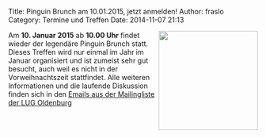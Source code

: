 Title: Pinguin Brunch am 10.01.2015, jetzt anmelden!
Author: fraslo
Category: Termine und Treffen
Date: 2014-11-07 21:13

<img src="/images/tux_satt.jpg" width="200px" align="right" />

Am __10. Januar 2015__ ab __10.00 Uhr__ findet wieder der legendäre Pinguin Brunch statt. Dieses Treffen wird nur einmal im Jahr im Januar organisiert und ist zumeist sehr gut besucht, auch weil es nicht in der Vorweihnachtszeit stattfindet. Alle weiteren Informationen und die laufende Diskussion finden sich in den [Emails aus der Mailingliste der LUG Oldenburg]( http://lists.infodrom.org/linux-stammtisch/2014/0083.html "Email Verlauf")

